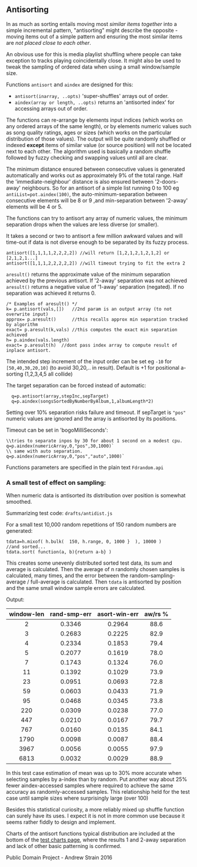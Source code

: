 Antisorting
-----------

In as much as sorting entails moving most *similar items together* into a simple 
incremental pattern, "antisorting" might describe the opposite - moving items out of a simple pattern and ensuring the most similar items are *not placed close to each other*.

An obvious use for this is media playlist shuffling where people can take
exception to tracks playing coincidentally close. It might also be used to tweak 
the sampling of ordered data when using a small window/sample size.
 
Functions `antisort` and `aindex` are designed for this: 
* `antisort(inarray, ..opts)` 'super-shuffles' arrays out of order. 
* `aindex(array or length, ..opts)` returns an 'antisorted index' for accessing arrays out of order.
 
The functions can re-arrange by elements input indices (which works on any ordered arrays of the same length), or by elements numeric values such as song quality ratings, ages or sizes (which works on the particular distribution of those values). The output will be quite randomly shuffled or indexed **except** items of similar value (or source position) will not be located next to each other. The algorithm used is basically a random shuffle followed by fuzzy checking and swapping values until all are clear.

The minimum distance ensured between consecutive values is generated automatically and works out as approximately 9% of the total range. Half the 'immediate-neighbour' distance is also ensured between '2-doors-away' neighbours. 
So for an antisort of a simple list running 0 to 100 eg `antiList=pot.aindex(100)`, the auto-minimum-separation between consecutive elements will be 8 or 9 ,and min-separation between '2-away' elements will be 4 or 5.

The functions can try to antisort any array of numeric values, the minimum separation drops when the values are less diverse (or smaller).  

It takes a second or two to antisort a few million awkward values and will time-out if data is not diverse enough to be separated by its fuzzy process.

```
antisort([1,1,1,1,2,2,2,2]) //will return [1,2,1,2,1,2,1,2] or [2,1,2,1...]
antisort([1,1,1,2,2,2,2,2]) //will timeout trying to fit the extra 2
```

`aresult()` returns the approximate value of the minimum separation achieved by the 
previous antisort. If '2-away' separation was not achieved `aresult()` returns a negative value of '1-away' separation (negated). If no separation was achieved it returns 0.

```
/* Examples of aresult() */
k= p.antisort(vals,[])   //2nd param is an output array (to not overwrite input)
approx= p.aresult()      //this recalls approx min separation tracked by algorithm
exact= p.aresult(k,vals) //this computes the exact min separation achieved
h= p.aindex(vals.length) 
exact= p.aresult(h)  //dont pass index array to compute result of inplace antisort. 
```
 
The intended step increment of the input order can be set eg `-10` for `[50,40,30,20,10]` (to avoid 30,20,.. in result). Default is +1 for positional a-sorting (1,2,3,4,5 all collide) 

The target separation can be forced instead of automatic:
```
  q=p.antisort(array,stepInc,sepTarget)
  q=p.aindex(songsSortedByNumberByAlbum,1,albumLength*2)
```
Setting over 10% separation risks failure and timeout. If sepTarget is `"pos"` numeric values are ignored and the array is antisorted by its positions.

Timeout can be set in 'bogoMilliSeconds':
``` 
\\tries to separate inpos by 30 for about 1 second on a modest cpu.
q=p.aindex(numericArray,0,"pos",30,1000)`
\\ same with auto separation.
q=p.aindex(numericArray,0,"pos","auto",1000)`
```
Functions parameters are specified in the plain text `Fdrandom.api`

### A small test of effect on sampling:

When numeric data is antisorted its distribution over position is somewhat smoothed.

Summarizing test code: `drafts/antidist.js`

For a small test 10,000 random repetitions of 150 random numbers are generated: 
```
tdata=h.mixof( h.bulk(  150, h.range, 0, 1000 }  ), 10000 )
//and sorted... 
tdata.sort( function(a, b){return a-b} )
```
This creates some unevenly distributed sorted test data, its sum and average is calculated. Then the average of n randomly chosen samples is calculated, many times, and the error between the random-sampling-average / full-average is calculated. Then `tdata` is antisorted by position and the same small window sample errors are calculated.   

Output:

window-len | rand-smp-err | asort-win-err |   aw/rs %
 :-------: | :----------: | :-----------: | :---------:
     2     |    0.3346    |    0.2964     |    88.6
     3     |    0.2683    |    0.2225     |    82.9
     4     |    0.2334    |    0.1853     |    79.4
     5     |    0.2077    |    0.1619     |    78.0
     7     |    0.1743    |    0.1324     |    76.0
    11     |    0.1392    |    0.1029     |    73.9
    23     |    0.0951    |    0.0693     |    72.8
    59     |    0.0603    |    0.0433     |    71.9
    95     |    0.0468    |    0.0345     |    73.8
   220     |    0.0309    |    0.0238     |    77.0
   447     |    0.0210    |    0.0167     |    79.7
   767     |    0.0160    |    0.0135     |    84.1
  1790     |    0.0098    |    0.0087     |    88.4
  3967     |    0.0056    |    0.0055     |    97.9
  6813     |    0.0032    |    0.0029     |    88.9 

In this test case estimation of mean was up to 30% more accurate when
selecting samples by a-index than by random. Put another way about 25%
fewer aindex-accessed samples where required to achieve the same
accuracy as randomly-accessed samples. This relationship held for
the test case until sample sizes where surprisingly large (over 100)

Besides this statistical curiosity, a more reliably mixed up shuffle function 
can surely have its uses. I expect it is not in more common use because it seems
rather fiddly to design and implement.

Charts of the antisort functions typical distribution are included at the bottom of the [test charts page](http://strainer.github.io/Fdrandom.js/), where the results 1 and 2-away separation and lack of other basic patterning is confirmed. 

Public Domain Project - Andrew Strain 2016